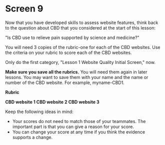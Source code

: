 # Screen 9

Now that you have developed skills to assess website features, think back to the question about CBD that you considered at the start of this lesson: 

"Is CBD use to relieve pain supported by science and medicine?"

You will need 3 copies of the rubric-one for each of the CBD websites. Use the criteria on your rubric to score each of the CBD websites. 

Only do the first category, "Lesson 1 Website Quality Initial Screen," now. 

**Make sure you save all the rubrics.** You will need them again in later lessons. You may want to save them with your name and the name or number of the CBD website. For example, myname-CBD1. 

**Rubric**
<!--needs link(s)!-->

**CBD website 1        CBD website 2         CBD website 3**
<!--needs link(s)!-->

Keep the following ideas in mind: 

- Your scores do not need to match those of your teammates. The important part is that you can give a reason for your score. 
- You can change your score at any time if you think the evidence supports a change. 